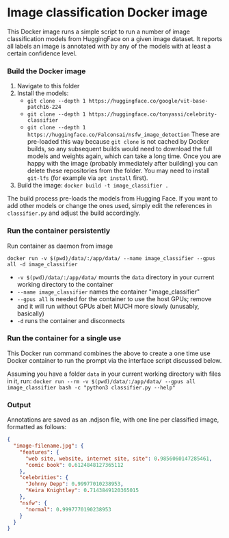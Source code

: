 # Image classification Docker image

This Docker image runs a simple script to run a number of image classification models from HuggingFace on a given image
dataset. It reports all labels an image is annotated with by any of the models with at least a certain confidence level.

### Build the Docker image
1. Navigate to this folder
2. Install the models:
   - `git clone --depth 1 https://huggingface.co/google/vit-base-patch16-224`
   - `git clone --depth 1 https://huggingface.co/tonyassi/celebrity-classifier`
   - `git clone --depth 1 https://huggingface.co/Falconsai/nsfw_image_detection`
   These are pre-loaded this way because `git clone` is not cached by Docker builds, so any subsequent builds would need
   to download the full models and weights again, which can take a long time. Once you are happy with the image 
   (probably immediately after building) you can delete these repositories from the folder. You may need to install 
   `git-lfs` (for example via `apt install` first).
3. Build the image: `docker build -t image_classifier .` 

The build process pre-loads the models from Hugging Face. If you want to add other models or change the ones used, 
simply edit the references in `classifier.py` and adjust the build accordingly.

### Run the container persistently 
Run container as daemon from image

`docker run -v $(pwd)/data/:/app/data/ --name image_classifier --gpus all -d image_classifier`
-  `-v $(pwd)/data/:/app/data/` mounts the `data` directory in your current working directory to the container
- `--name image_classifier` names the container "image_classifier"
- `--gpus all` is needed for the container to use the host GPUs; remove and it will run without GPUs albeit MUCH more 
  slowly (unusably, basically)
- `-d` runs the container and disconnects

### Run the container for a single use
This Docker run command combines the above to create a one time use Docker container to run the prompt via the interface
script discussed below.

Assuming you have a folder `data` in your current working directory with files in it, run:
`docker run --rm -v $(pwd)/data/:/app/data/ --gpus all image_classifier bash -c "python3 classifier.py --help"`

### Output
Annotations are saved as an .ndjson file, with one line per classified image, formatted as follows:

```json
{
  "image-filename.jpg": {
    "features": {
      "web site, website, internet site, site": 0.9856060147285461,
      "comic book": 0.6124848127365112
    },
    "celebrities": {
      "Johnny Depp": 0.99977010238953,
      "Keira Knightley": 0.7143849120365015
    },
    "nsfw": {
      "normal": 0.9997770190238953
    }
  }
}
```